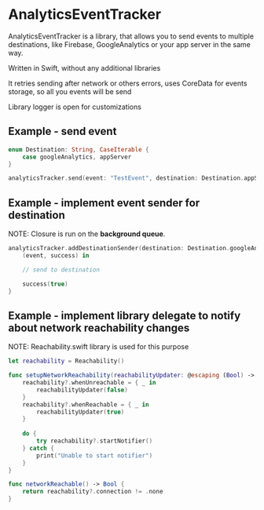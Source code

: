 # AnalyticsEventTracker

AnalyticsEventTracker is a library, that allows you to send events to multiple destinations, like Firebase, GoogleAnalytics or your app server in the same way.

Written in Swift, without any additional libraries

It retries sending after network or others errors, uses CoreData for events storage, so all you events will be send

Library logger is open for customizations

## Example - send event

```swift
enum Destination: String, CaseIterable {
    case googleAnalytics, appServer
}

analyticsTracker.send(event: "TestEvent", destination: Destination.appServer.rawValue)
```

## Example - implement event sender for destination

NOTE: Closure is run on the **background queue**.

```swift
analyticsTracker.addDestinationSender(destination: Destination.googleAnalytics.rawValue) { 
    (event, success) in

    // send to destination

    success(true)
}
```

## Example - implement library delegate to notify about network reachability changes

NOTE: Reachability.swift library is used for this purpose

```swift
let reachability = Reachability()

func setupNetworkReachability(reachabilityUpdater: @escaping (Bool) -> Void) {
    reachability?.whenUnreachable = { _ in
        reachabilityUpdater(false)
    }
    reachability?.whenReachable = { _ in
        reachabilityUpdater(true)
    }
    
    do {
        try reachability?.startNotifier()
    } catch {
        print("Unable to start notifier")
    }
}

func networkReachable() -> Bool {
    return reachability?.connection != .none
}
```
